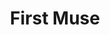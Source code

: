---
number: "2"
title: "First Muse"
pubDate: "2016-05-04"
description: "This Raconteur Denver event took place at Fort Greene in Denver on March 8, 2016. The topic of the night was 'First Muse'. Our raconteurs this episode were Jovan Mays, Joe Lennon and River Wharton."
enclosure_link: "http://audio.simplecast.com/37119.mp3"
enclosure_length: "35161602"
duration: "00:48:41"
---